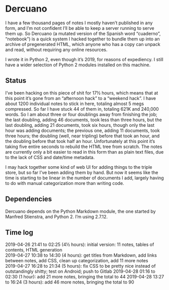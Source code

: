 Dercuano
========

I have a few thousand pages of notes I mostly haven’t published in any
form, and I’m not confident I’ll be able to keep a server running to
serve them up.  So Dercuano (a mutated version of the Spanish word
“cuaderno”, “notebook”) is a quick system I hacked together to bundle
them up into an archive of pregenerated HTML, which anyone who has a
copy can unpack and read, without requiring any online resources.

I wrote it in Python 2, even though it’s 2019, for reasons of
expediency.  I still have a wider selection of Python 2 modules
installed on this machine.

Status
------

I’ve been hacking on this piece of shit for 17½ hours,
which means that at this point it’s gone from an “afternoon hack”
to a “weekend hack”.  I have about
1200 individual notes to stick in here, totaling almost 5 megs
compressed.  So far I have stuck 44 of them in, totaling 621K and
240,000 words.  So I
am about three or four doublings away from finishing the job;
the last doubling, adding 46 documents, took less than three hours, but
the last doubling, adding 21 documents, took six hours,
though only the last hour was adding documents;
the previous one, adding 11 documents, took three hours;
the doubling (well, near tripling) before that
took an hour, and the doubling before that took half an hour.
Unfortunately at this point it’s taking five entire seconds to rebuild
the HTML tree from scratch.  The
notes are currently only a bit easier to read in this form than as plain
text files, due to the lack of CSS and date/time metadata.

I may hack together some kind of web UI for adding things to the
triple store, but so far I’ve been adding them by hand.  But now it
seems like the time is starting to be linear in the number of
documents I add, largely having to do with manual categorization more
than writing code.

Dependencies
------------

Dercuano depends on the Python Markdown module, the one started by
Manfred Stienstra, and Python 2.  I’m using 2.7.12.

Time log
--------

2019-04-26 21:41 to 02:25 (4½ hours): initial version: 11 notes, tables of contents, HTML generation  
2019-04-27 10:38 to 14:30 (4 hours): get titles from Markdown, add links between notes, add CSS, clean up categorization, add 11 more notes  
2019-04-27 16:28 to 21:34 (5 hours): fix CSS to be pretty nice instead of outstandingly shitty; test on Android; push to Gitlab
2019-04-28 01:16 to 02:30 (1 hour): add 21 more notes, bringing the total to 44
2019-04-28 13:27 to 16:24 (3 hours): add 46 more notes, bringing the total to 90